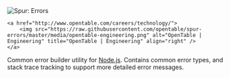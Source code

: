 <div>
    <img src="https://raw.githubusercontent.com/opentable/spur-errors/master/media/spur-errors.png" alt="Spur: Errors" title="Spur: Errors" />

    <a href="http://www.opentable.com/careers/technology/">
        <img src="https://raw.githubusercontent.com/opentable/spur-errors/master/media/opentable-engineering.png" alt="OpenTable | Engineering" title="OpenTable | Engineering" align="right" />
    </a>
</div>

Common error builder utility for [Node.js](http://nodejs.org/). Contains common error types, and stack trace tracking to support more detailed error messages.
